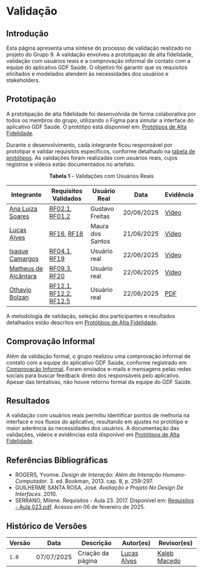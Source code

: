 # Validação

## Introdução

Esta página apresenta uma síntese do processo de validação realizado no projeto do Grupo 9. A validação envolveu a prototipação de alta fidelidade, validação com usuários reais e a comprovação informal de contato com a equipe do aplicativo GDF Saúde. O objetivo foi garantir que os requisitos elicitados e modelados atendem às necessidades dos usuários e stakeholders.

## Prototipação

A prototipação de alta fidelidade foi desenvolvida de forma colaborativa por todos os membros do grupo, utilizando o Figma para simular a interface do aplicativo GDF Saúde. O protótipo está disponível em: [Protótipos de Alta Fidelidade](../modelagem/prototipos.md).

Durante o desenvolvimento, cada integrante ficou responsável por prototipar e validar requisitos específicos, conforme detalhado na [tabela de protótipos](../modelagem/prototipos.md#protótipos). As validações foram realizadas com usuários reais, cujos registros e vídeos estão documentados no artefato.

<center>

**Tabela 1** – Validações com Usuários Reais

| Integrante | Requisitos Validados | Usuário Real | Data | Evidência |
|------------|---------------------|--------------|------|-----------|
| [Ana Luiza Soares](https://github.com/Ana-Luiza-SC) | [RF02.1](../elicitacao/requisitos_finais.md#RF02.1), [RF01.2](../elicitacao/requisitos_finais.md#RF01.2) | Gustavo Freitas | 20/06/2025 | [Vídeo](https://www.youtube.com/embed/sEpXX6ZuVw8?si=s4H63_Vbfmswuxcv) |
| [Lucas Alves](https://github.com/LucasAlves71) | [RF16](../elicitacao/requisitos_finais.md#RF16), [RF18](../elicitacao/requisitos_finais.md#RF18) | Maura dos Santos | 21/06/2025 | [Vídeo](https://youtu.be/qHKuViU9kyY) |
| [Isaque Camargos](https://github.com/isaqzin) | [RF04.1](../elicitacao/requisitos_finais.md#RF04.1), [RF19](../elicitacao/requisitos_finais.md#RF19) | Usuário real | 22/06/2025 | [Vídeo](https://youtu.be/Qe-rbW5qN5Y?si=nZsqxobvUPnKMIOM&t=26) |
| [Matheus de Alcântara](https://github.com/matheusdealcantara) | [RF09.3](../elicitacao/requisitos_finais.md#RF09.3), [RF20](../elicitacao/requisitos_finais.md#RF20) | Usuário real | 22/06/2025 | [Vídeo](https://youtu.be/DZKtZfrtrus) |
| [Othavio Bolzan](https://github.com/bolzanMGB) | [RF12.1](../elicitacao/requisitos_finais.md#RF12.1), [RF12.2](../elicitacao/requisitos_finais.md#RF12.2), [RF12.5](../elicitacao/requisitos_finais.md#RF12.5) | Usuário real | 22/06/2025 | [PDF](../assets/implementados/telas_othavio.pdf) |

</center>

A metodologia de validação, seleção dos participantes e resultados detalhados estão descritos em [Protótipos de Alta Fidelidade](../modelagem/prototipos.md#metodologia).

## Comprovação Informal

Além da validação formal, o grupo realizou uma comprovação informal de contato com a equipe do aplicativo GDF Saúde, conforme registrado em [Comprovação Informal](../validacao/comprovacao-informal.md). Foram enviados e-mails e mensagens pelas redes sociais para buscar feedback direto dos responsáveis pelo aplicativo. Apesar das tentativas, não houve retorno formal da equipe do GDF Saúde.

## Resultados

A validação com usuários reais permitiu identificar pontos de melhoria na interface e nos fluxos do aplicativo, resultando em ajustes no protótipo e maior aderência às necessidades dos usuários. A documentação das validações, vídeos e evidências está disponível em [Protótipos de Alta Fidelidade](../modelagem/prototipos.md).

## Referências Bibliográficas

- ROGERS, Yvonne. *Design de Interação: Além da Interação Humano-Computador*. 3. ed. Bookman, 2013. cap. 8, p. 259-297.
- GUILHERME SANTA ROSA, José. *Avaliação e Projeto No Design De Interfaces*. 2010.
- SERRANO, Milene. Requisitos - Aula 23. 2017. Disponível em: [Requisitos - Aula 023.pdf](https://aprender3.unb.br/pluginfile.php/2523157/mod_resource/content/2/Requisitos%20-%20Aula%20023.pdf). Acesso em 06 de fevereiro de 2025.

## Histórico de Versões

| Versão | Data       | Descrição                      | Autor(es)                                                                                         | Revisor(es)                                    |
| ------ | ---------- | ------------------------------ | ------------------------------------------------------------------------------------------------- | ---------------------------------------------- |
| `1.0`    | 07/07/2025 | Criação da página     | [Lucas Alves](https://github.com/LucasAlves71) | [Kaleb Macedo](https://github.com/kalebmacedo) |
